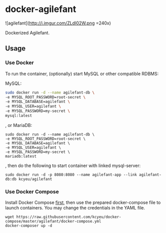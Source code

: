 # docker-agilefant
![agilefant](http://i.imgur.com/ZLdI02W.png =240x)

Dockerized Agilefant.

## Usage

### Use Docker
To run the container, (optionally) start MySQL or other compatible RDBMS:

MySQL:
```bash
sudo docker run -d --name agilefant-db \
-e MYSQL_ROOT_PASSWORD=root-secret \
-e MYSQL_DATABASE=agilefant \
-e MYSQL_USER=agilefant \
-e MYSQL_PASSWORD=my-secret \
mysql:latest
```

, or MariaDB:
```
sudo docker run -d --name agilefant-db \
-e MYSQL_ROOT_PASSWORD=root-secret \
-e MYSQL_DATABASE=agilefant \
-e MYSQL_USER=agilefant \
-e MYSQL_PASSWORD=my-secret \
mariadb:latest
```

, then do the following to start container with linked mysql-server:

```
sudo docker run -d -p 8080:8080 --name agilefant-app --link agilefant-db:db kcyeu/agilefant
```

### Use Docker Compose

Install Docker Compose [first](https://docs.docker.com/compose/install/), then
use the prepared docker-compose file to launch containers. You may change the 
credentials in the YAML file.

```
wget https://raw.githubusercontent.com/kcyeu/docker-compose/master/agilefant/docker-compose.yml
docker-composer up -d
```
